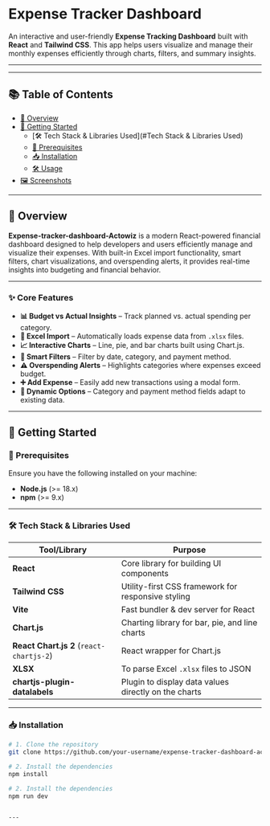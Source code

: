 # Expense Tracker Dashboard

An interactive and user-friendly **Expense Tracking Dashboard** built with **React** and **Tailwind CSS**. This app helps users visualize and manage their monthly expenses efficiently through charts, filters, and summary insights.

---

---

## 📚 Table of Contents

- [📌 Overview](#-overview)
- [🚀 Getting Started](#-getting-started)
  - [🛠 Tech Stack & Libraries Used](#Tech Stack & Libraries Used)
  - [🔧 Prerequisites](#-prerequisites)
  - [📥 Installation](#-installation)
  - [🛠️ Usage](#️-usage)
- [🖼️ Screenshots](#️-screenshots)


---

## 📌 Overview

**Expense-tracker-dashboard-Actowiz** is a modern React-powered financial dashboard designed to help developers and users efficiently manage and visualize their expenses. With built-in Excel import functionality, smart filters, chart visualizations, and overspending alerts, it provides real-time insights into budgeting and financial behavior.

---

### ✨ Core Features

- **📊 Budget vs Actual Insights** – Track planned vs. actual spending per category.
- **📁 Excel Import** – Automatically loads expense data from `.xlsx` files.
- **📈 Interactive Charts** – Line, pie, and bar charts built using Chart.js.
- **📍 Smart Filters** – Filter by date, category, and payment method.
- **⚠️ Overspending Alerts** – Highlights categories where expenses exceed budget.
- **➕ Add Expense** – Easily add new transactions using a modal form.
- **🎯 Dynamic Options** – Category and payment method fields adapt to existing data.

---

## 🚀 Getting Started

### 🔧 Prerequisites

Ensure you have the following installed on your machine:

- **Node.js** (>= 18.x)
- **npm** (>= 9.x)

---

### 🛠 Tech Stack & Libraries Used

| Tool/Library | Purpose |
|--------------|---------|
| **React** | Core library for building UI components |
| **Tailwind CSS** | Utility-first CSS framework for responsive styling |
| **Vite** | Fast bundler & dev server for React |
| **Chart.js** | Charting library for bar, pie, and line charts |
| **React Chart.js 2** (`react-chartjs-2`) | React wrapper for Chart.js |
| **XLSX** | To parse Excel `.xlsx` files to JSON |
| **chartjs-plugin-datalabels** | Plugin to display data values directly on the charts |

---

### 📥 Installation

```bash
# 1. Clone the repository
git clone https://github.com/your-username/expense-tracker-dashboard-actowiz.git

# 2. Install the dependencies
npm install

# 2. Install the dependencies
npm run dev


---




